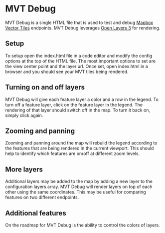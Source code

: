# MVT Debug

MVT Debug is a single HTML file that is used to test and debug [Mapbox Vector Tiles](https://github.com/mapbox/vector-tile-spec) endpoints. MVT Debug leverages [Open Layers 3](http://openlayers.org/) for rendering.

## Setup
To setup open the index.html file in a code editor and modify the config options at the top of the HTML file. The most important options to set are the view center point and the layer url. Once set, open index.html in a browser and you should see your MVT tiles being rendered.

## Turning on and off layers
MVT Debug will give each feature layer a color and a row in the legend. To turn off a feature layer, click on the feature layer in the legend. The rendering of that layer should switch off in the map. To turn it back on, simply click again.

## Zooming and panning
Zooming and panning around the map will rebuild the legend according to the features that are being rendered in the current viewport. This should help to identify which features are on/off at different zoom levels.

## More layers
Additional layers may be added to the map by adding a new layer to the configuration layers array. MVT Debug will render layers on top of each other using the same coordinates. This may be useful for comparing features on two different endpoints.

## Additional features
On the roadmap for MVT Debug is the ability to control the colors of layers.